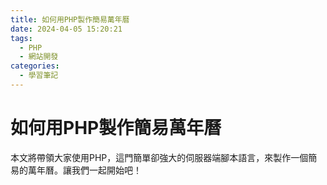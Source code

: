 ```yaml
---
title: 如何用PHP製作簡易萬年曆
date: 2024-04-05 15:20:21
tags:
  - PHP
  - 網站開發
categories:
  - 學習筆記
---
```

# 如何用PHP製作簡易萬年曆

本文將帶領大家使用PHP，這門簡單卻強大的伺服器端腳本語言，來製作一個簡易的萬年曆。讓我們一起開始吧！